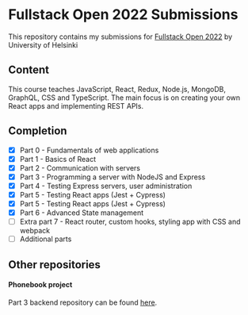 # Fullstack Open 2022 Submissions

This repository contains my submissions for [Fullstack Open 2022](https://fullstackopen.com/) by University of Helsinki

## Content

This course teaches JavaScript, React, Redux, Node.js, MongoDB, GraphQL, CSS and TypeScript. The main focus is on creating your own React apps and implementing REST APIs.

## Completion

- [x] Part 0 - Fundamentals of web applications
- [x] Part 1 - Basics of React
- [x] Part 2 - Communication with servers
- [x] Part 3 - Programming a server with NodeJS and Express
- [x] Part 4 - Testing Express servers, user administration
- [x] Part 5 - Testing React apps (Jest + Cypress)
- [x] Part 5 - Testing React apps (Jest + Cypress)
- [x] Part 6 - Advanced State management
- [ ] Extra part 7 - React router, custom hooks, styling app with CSS and webpack
- [ ] Additional parts

## Other repositories

#### Phonebook project

Part 3 backend repository can be found [here](https://github.com/ikbakk/full-stack-open-submission-part3-backend).
